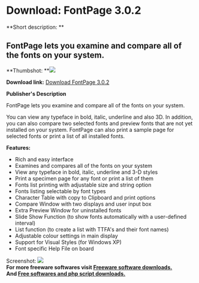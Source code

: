 # Download: FontPage 3.0.2

**Short description: **

## FontPage lets you examine and compare all of the fonts on your system.

  
**Thumbshot: **![](http://www.freewarefiles.com/screenshot/fontpage3_md.gif)   
  
**Download link:** [Download FontPage 3.0.2](http://freesoftwares.boysofts.com/FontPage_program_831.html)  
  

**Publisher's Description**  
  

FontPage lets you examine and compare all of the fonts on your system.

You can view any typeface in bold, italic, underline and also 3D. In addition,
you can also compare two selected fonts and preview fonts that are not yet
installed on your system. FontPage can also print a sample page for selected
fonts or print a list of all installed fonts.

**Features:**

  * Rich and easy interface 
  * Examines and compares all of the fonts on your system 
  * View any typeface in bold, italic, underline and 3-D styles 
  * Print a specimen page for any font or print a list of them 
  * Fonts list printing with adjustable size and string option 
  * Fonts listing selectable by font types 
  * Character Table with copy to Clipboard and print options 
  * Compare Window with two displays and user input box 
  * Extra Preview Window for uninstalled fonts 
  * Slide Show Function (to show fonts automatically with a user-defined interval) 
  * List function (to create a list with TTFA's and their font names) 
  * Adjustable colour settings in main display 
  * Support for Visual Styles (for Windows XP) 
  * Font specific Help File on board 

  
  
Screenshot: ![](http://www.freewarefiles.com/screenshot/fontpage3.gif)  
**For more freeware softwares visit [Freeware software downloads.](http://freesoftwares.boysofts.com/)**   
**And [Free softwares and php script downloads.](http://www.boysofts.com/)**

